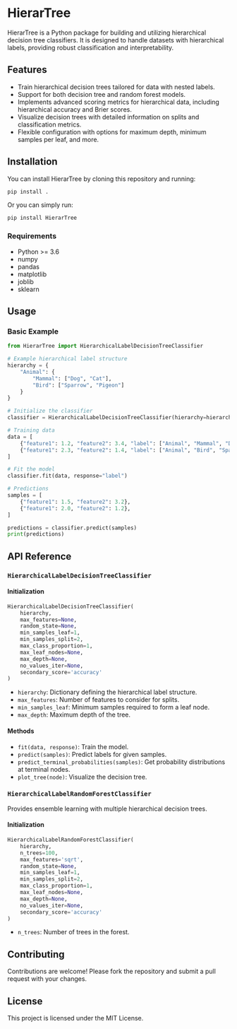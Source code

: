 # HierarTree

HierarTree is a Python package for building and utilizing hierarchical decision tree classifiers. It is designed to handle datasets with hierarchical labels, providing robust classification and interpretability.

## Features

- Train hierarchical decision trees tailored for data with nested labels.
- Support for both decision tree and random forest models.
- Implements advanced scoring metrics for hierarchical data, including hierarchical accuracy and Brier scores.
- Visualize decision trees with detailed information on splits and classification metrics.
- Flexible configuration with options for maximum depth, minimum samples per leaf, and more.

## Installation

You can install HierarTree by cloning this repository and running:

```bash
pip install .
```

Or you can simply run: 

```bash
pip install HierarTree
```

### Requirements

- Python >= 3.6
- numpy
- pandas
- matplotlib
- joblib
- sklearn

## Usage

### Basic Example

```python
from HierarTree import HierarchicalLabelDecisionTreeClassifier

# Example hierarchical label structure
hierarchy = {
    "Animal": {
        "Mammal": ["Dog", "Cat"],
        "Bird": ["Sparrow", "Pigeon"]
    }
}

# Initialize the classifier
classifier = HierarchicalLabelDecisionTreeClassifier(hierarchy=hierarchy)

# Training data
data = [
    {"feature1": 1.2, "feature2": 3.4, "label": ["Animal", "Mammal", "Dog"]},
    {"feature1": 2.3, "feature2": 1.4, "label": ["Animal", "Bird", "Sparrow"]},
]

# Fit the model
classifier.fit(data, response="label")

# Predictions
samples = [
    {"feature1": 1.5, "feature2": 3.2},
    {"feature1": 2.0, "feature2": 1.2},
]

predictions = classifier.predict(samples)
print(predictions)
```

## API Reference

### `HierarchicalLabelDecisionTreeClassifier`

#### Initialization
```python
HierarchicalLabelDecisionTreeClassifier(
    hierarchy,
    max_features=None,
    random_state=None,
    min_samples_leaf=1,
    min_samples_split=2,
    max_class_proportion=1,
    max_leaf_nodes=None,
    max_depth=None,
    no_values_iter=None,
    secondary_score='accuracy'
)
```
- `hierarchy`: Dictionary defining the hierarchical label structure.
- `max_features`: Number of features to consider for splits.
- `min_samples_leaf`: Minimum samples required to form a leaf node.
- `max_depth`: Maximum depth of the tree.

#### Methods
- `fit(data, response)`: Train the model.
- `predict(samples)`: Predict labels for given samples.
- `predict_terminal_probabilities(samples)`: Get probability distributions at terminal nodes.
- `plot_tree(node)`: Visualize the decision tree.

### `HierarchicalLabelRandomForestClassifier`

Provides ensemble learning with multiple hierarchical decision trees.

#### Initialization
```python
HierarchicalLabelRandomForestClassifier(
    hierarchy,
    n_trees=100,
    max_features='sqrt',
    random_state=None,
    min_samples_leaf=1,
    min_samples_split=2,
    max_class_proportion=1,
    max_leaf_nodes=None,
    max_depth=None,
    no_values_iter=None,
    secondary_score='accuracy'
)
```
- `n_trees`: Number of trees in the forest.

## Contributing

Contributions are welcome! Please fork the repository and submit a pull request with your changes.

## License

This project is licensed under the MIT License.
